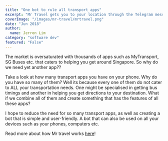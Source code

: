 ```yaml
---
title: "One bot to rule all transport apps"
excerpt: "Mr Travel gets you to your location through the Telegram messaging app"
coverImage: "/images/mr-travel/mrtravel.png"
date: "Jun 2018"
author:
  name: Jerron Lim
category: "software dev"
featured: "False"
---
```


The market is oversaturated with thousands of apps such as MyTransport, SG Buses etc. that caters to helping you get around Singapore. So why do we need yet another app??

Take a look at how many transport apps you have on your phone. Why do you have so many of them? Well its because every one of them do not cater to ALL your transportation needs. One might be specialised in getting bus timings and another in helping you get directions to your destination. What if we combine all of them and create something that has the features of all these apps?

I hope to reduce the need for so many transport apps, as well as creating a bot that is simple and user-friendly. A bot that can also be used on all your devices such as your phones, computers etc.

Read more about how Mr travel works [here](https://telegra.ph/Mr-Travel--One-bot-to-rule-all-transport-apps-07-04)!
